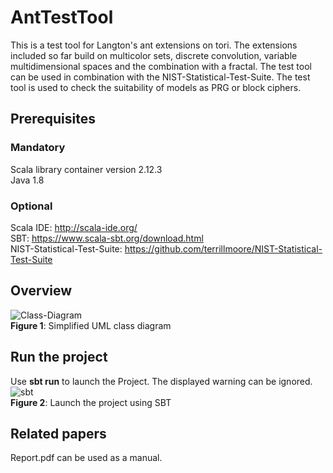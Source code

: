 # AntTestTool
This is a test tool for Langton's ant extensions on tori. The extensions included so far build on multicolor sets, discrete convolution, variable multidimensional spaces and the combination with a fractal. The test tool can be used in combination with the NIST-Statistical-Test-Suite. The test tool is used to check the suitability of models as PRG or block ciphers.

## Prerequisites
### Mandatory
Scala library container version 2.12.3  
Java 1.8

### Optional
Scala IDE: http://scala-ide.org/  
SBT: https://www.scala-sbt.org/download.html  
NIST-Statistical-Test-Suite: https://github.com/terrillmoore/NIST-Statistical-Test-Suite

## Overview
![Class-Diagram](https://user-images.githubusercontent.com/61475724/119365517-48686800-bcb0-11eb-9df7-432a0bc04726.png)  
__Figure 1__: Simplified UML class diagram

## Run the project
Use __sbt run__ to launch the Project. The displayed warning can be ignored.
![sbt](https://user-images.githubusercontent.com/61475724/119367180-fb859100-bcb1-11eb-89f6-5aa7e7a11ca4.PNG)  
__Figure 2__: Launch the project using SBT

## Related papers
Report.pdf can be used as a manual.
